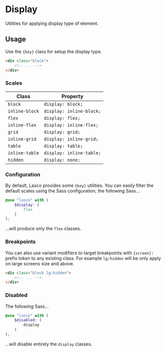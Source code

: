 # Display

Utilities for applying display type of element.

## Usage

Use the `{key}` class for setup the display type.

```html
<div class="block">
    <!-- ... -->
</div>
```

### Scales

| Class          | Property                 |
|----------------|--------------------------|
| `block`        | `display: block;`        |
| `inline-block` | `display: inline-block;` |
| `flex`         | `display: flex;`         |
| `inline-flex`  | `display: inline-flex;`  |
| `grid`         | `display: grid;`         |
| `inline-grid`  | `display: inline-grid;`  |
| `table`        | `display: table;`        |
| `inline-table` | `display: inline-table;` |
| `hidden`       | `display: none;`         |

### Configuration

By default, Lasco provides some `{key}` utilities. You can easily filter the default scales using the Sass
configuration, the following Sass...

```scss
@use "lasco" with (
    $display: (
        flex
    )
);
```

...will produce only the `flex` classes.

### Breakpoints

You can also use variant modifiers to target breakpoints with `{screen}:` prefix token to any existing class. For
example `lg:hidden` will be only apply on large screens size and above.

```html
<div class="block lg:hidden">
    <!-- ... -->
</div>
```

### Disabled

The following Sass...

```scss
@use "lasco" with (
    $disabled: (
        display
    )
);
```

...will disable entirely the `display` classes.
